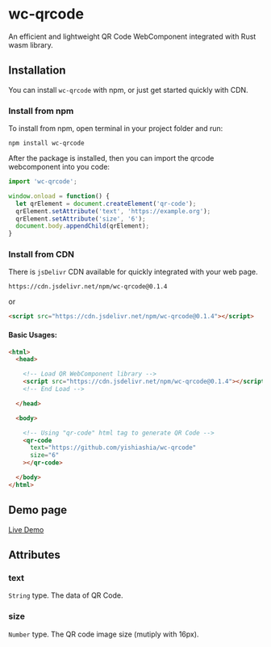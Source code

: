 # wc-qrcode

An efficient and lightweight QR Code WebComponent integrated with Rust wasm library.

## Installation
You can install `wc-qrcode` with npm, or just get started quickly with CDN.

### Install from npm
To install from npm, open terminal in your project folder and run:

```shell
npm install wc-qrcode
```

After the package is installed, then you can import the qrcode webcomponent into you code:

```js
import 'wc-qrcode';

window.onload = function() {
  let qrElement = document.createElement('qr-code');
  qrElement.setAttribute('text', 'https://example.org');
  qrElement.setAttribute('size', '6');
  document.body.appendChild(qrElement);
}
```

### Install from CDN
There is `jsDelivr` CDN available for quickly integrated with your web page.

```
https://cdn.jsdelivr.net/npm/wc-qrcode@0.1.4
```

or

```html
<script src="https://cdn.jsdelivr.net/npm/wc-qrcode@0.1.4"></script>
```

#### Basic Usages:

```html
<html>
  <head>

    <!-- Load QR WebComponent library -->
    <script src="https://cdn.jsdelivr.net/npm/wc-qrcode@0.1.4"></script>
    <!-- End Load -->

  </head>

  <body>

    <!-- Using "qr-code" html tag to generate QR Code -->
    <qr-code
      text="https://github.com/yishiashia/wc-qrcode"
      size="6"
    ></qr-code>

  </body>
</html>
```

## Demo page
[Live Demo](https://yishiashia.github.io/wc-qrcode)

## Attributes

### text

`String` type. The data of QR Code.

### size

`Number` type. The QR code image size (mutiply with 16px).
